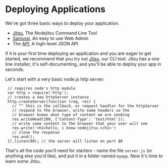 <a name="Deploying_Applications"></a>
# Deploying Applications


We've got three basic ways to deploy your application. 

- [Jitsu](#Using_The_Jitsu_Client), The Nodejitsu Command Line Tool 
- [Samurai](http://nodejitsu.com), An easy to use Web Admin
- The [API](#Using_The_API), A high-level JSON API


If it is your first time deploying an application and you are eager to get started, we recommend that you try out [Jitsu](#Using_The_Jitsu_Client), our CLI tool. Jitsu has a one line installer, it's self-documenting, and you'll be able to deploy your app in seconds.

Let's start with a very basic node.js http server:

     // requires node's http module
     var http = require('http');
     // creates a new httpServer instance
     http.createServer(function (req, res) {
       // ^^ this is the callback, or request handler for the httpServer
       // respond to the browser, write some headers so the 
       // browser knows what type of content we are sending
       res.writeHead(200, {'Content-Type': 'text/html'});
       // write some content to the browser that your user will see
       res.write('<h1>hello, i know nodejitsu.</h1>')
       // close the response
       res.end();
     }).listen(80); // the server will listen on port 80

That's all the code you'll need for starters - name the file `server.js` (or anything else you'd like), and put it in a folder named `myapp`.
Now it's time to learn some Jitsu.

